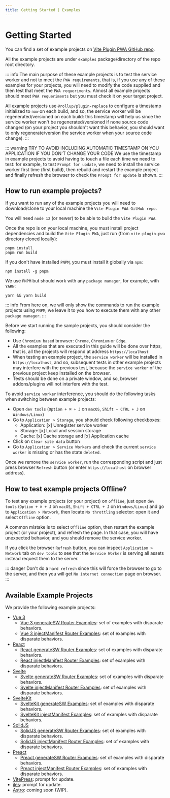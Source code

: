 ```yaml
---
title: Getting Started | Examples
---
```


# Getting Started

You can find a set of example projects on [Vite Plugin PWA GitHub repo](https://github.com/antfu/vite-plugin-pwa/tree/main/examples).

All the example projects are under `examples` package/directory of the repo root directory.

::: info
The main purpose of these example projects is to test the service worker and not to meet the `PWA requirements`, that is, if you use any of these examples for your projects, you will need to modify the code supplied and then test that meet the `PWA requeriments`. Almost all example projects should meet `PWA requeriments` but you must check it on your target project.

All example projects use `@rollup/plugin-replace` to configure a timestamp initialized to `now` on each build, and so, the service worker will be regenerated/versioned on each build: this timestamp will help us since the service worker won't be regenerated/versioned if none source code changed (on your project you shouldn't want this behavior,  you should want to only regenerate/version the service worker when your source code change).
:::

::: warning TRY TO AVOID INCLUDING AUTOMATIC TIMESTAMP ON YOU APPLICATION IF YOU DON'T CHANGE YOUR CODE
We use the timestamp in example projects to avoid having to touch a file each time we need to test: for example, to test `Prompt for update`, we need to install the service worker first time (first build), then rebuild and restart the example project and finally refresh the browser to check the `Prompt for update` is shown.
:::

## How to run example projects?

If you want to run any of the example projects you will need to download/clone to your local machine the `Vite Plugin PWA GitHub repo`.

You will need `node 12` (or newer) to be able to build the `Vite Plugin PWA`.

Once the repo is on your local machine, you must install project dependencies and build the `Vite Plugin PWA`, just run (from `vite-plugin-pwa` directory cloned locally):

```shell
pnpm install
pnpm run build
```

If you don't have installed `PNPM`, you must install it globally via `npm`:
```shell
npm install -g pnpm
```

We use `PNPM` but should work with any `package manager`, for example, with `YARN`:
```shell
yarn && yarn build
```

::: info
From here on, we will only show the commands to run the example projects using `PNPM`, we leave it to you how to execute them with any other` package manager`.
:::

Before we start running the sample projects, you should consider the following:
- Use `Chromium based` browser: `Chrome`, `Chromium` or `Edge`.
- All the examples that are executed in this guide will be done over https, that is, all the projects will respond at address `https://localhost`
- When testing an example project, the `service worker` will be installed in `https://localhost`, and so, subsequent tests in other example projects may interfere with the previous test, because the `service worker` of the previous project keep installed on the browser.
- Tests should be done on a private window, and so, browser addons/plugins will not interfere with the test.

To avoid `service worker` interference, you should do the following tasks when switching between example projects:
- Open `dev tools` (`Option + ⌘ + J` on `macOS`, `Shift + CTRL + J` on `Windows/Linux`)
- Go to `Application > Storage`, you should check following checkboxes:
  - Application: [x] Unregister service worker
  - Storage: [x] Local and session storage
  - Cache: [x] Cache storage and [x] Application cache
- Click on `Clear site data` button
- Go to `Application > Service Workers` and check the current `service worker` is missing or has the state `deleted`.

Once we remove the `service worker`, run the corresponding script and just press browser `Refresh` button (or enter `https://localhost` on browser address).

## How to test example projects Offline?

To test any example projects (or your project) on `offline`, just open `dev tools` (`Option + ⌘ + J` on `macOS`, `Shift + CTRL + J` on  `Windows/Linux`) and go to `Application > Network`, then locate `No throttling` selector: open it and select `Offline` option.

A common mistake is to select `Offline` option, then restart the example project (or your project), and refresh the page. In that case, you will have unexpected behavior, and you should remove the service worker.

If you click the browser `Refresh` button, you can inspect `Application > Network` tab on `dev tools` to see that the `Service Worker` is serving all assets instead request them to the server.

::: danger
Don't do a `hard refresh` since this will force the browser to go to the server, and then you will get `No internet connection` page on browser.
:::

## Available Example Projects

<RunExamples />

We provide the following example projects:
- [Vue 3](/examples/vue)
  - [Vue 3 generateSW Router Examples](/examples/vue#generatesw): set of examples with disparate behaviors.
  - [Vue 3 injectManifest Router Examples](/examples/vue#generatesw): set of examples with disparate behaviors.
- [React](/examples/react)
  - [React generateSW Router Examples](/examples/react#generatesw): set of examples with disparate behaviors.
  - [React injectManifest Router Examples](/examples/react#generatesw): set of examples with disparate behaviors.
- [Svelte](/examples/svelte)
  - [Svelte generateSW Router Examples](/examples/svelte#generatesw): set of examples with disparate behaviors.
  - [Svelte injectManifest Router Examples](/examples/svelte#generatesw): set of examples with disparate behaviors.
- [SvelteKit](/examples/sveltekit)
  - [SvelteKit generateSW Examples](/examples/sveltekit#generatesw): set of examples with disparate behaviors.
  - [SvelteKit injectManifest Examples](/examples/sveltekit#generatesw): set of examples with disparate behaviors.
- [SolidJS](/examples/solidjs)
  - [SolidJS generateSW Router Examples](/examples/solidjs#generatesw): set of examples with disparate behaviors.
  - [SolidJS injectManifest Router Examples](/examples/solidjs#generatesw): set of examples with disparate behaviors.
- [Preact](/examples/preact)
  - [Preact generateSW Router Examples](/examples/preact#generatesw): set of examples with disparate behaviors.
  - [Preact injectManifest Router Examples](/examples/preact#generatesw): set of examples with disparate behaviors.
- [VitePress](/examples/vitepress): prompt for update.
- [îles](/examples/iles): prompt for update.
- [Astro](/examples/astro): coming soon (WIP).

